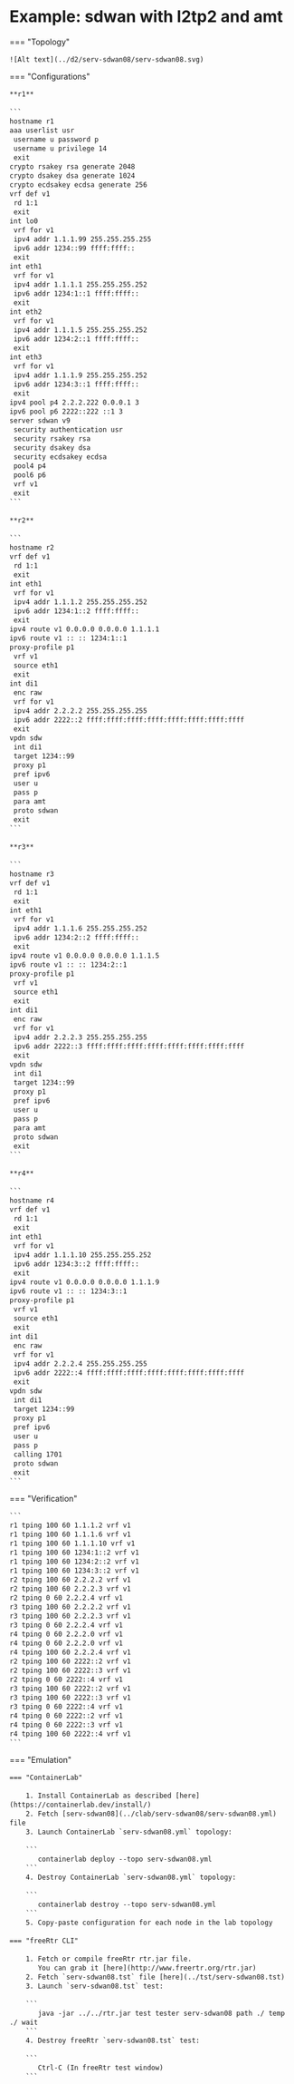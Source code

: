 # Example: sdwan with l2tp2 and amt

=== "Topology"

    ![Alt text](../d2/serv-sdwan08/serv-sdwan08.svg)

=== "Configurations"

    **r1**

    ```
    hostname r1
    aaa userlist usr
     username u password p
     username u privilege 14
     exit
    crypto rsakey rsa generate 2048
    crypto dsakey dsa generate 1024
    crypto ecdsakey ecdsa generate 256
    vrf def v1
     rd 1:1
     exit
    int lo0
     vrf for v1
     ipv4 addr 1.1.1.99 255.255.255.255
     ipv6 addr 1234::99 ffff:ffff::
     exit
    int eth1
     vrf for v1
     ipv4 addr 1.1.1.1 255.255.255.252
     ipv6 addr 1234:1::1 ffff:ffff::
     exit
    int eth2
     vrf for v1
     ipv4 addr 1.1.1.5 255.255.255.252
     ipv6 addr 1234:2::1 ffff:ffff::
     exit
    int eth3
     vrf for v1
     ipv4 addr 1.1.1.9 255.255.255.252
     ipv6 addr 1234:3::1 ffff:ffff::
     exit
    ipv4 pool p4 2.2.2.222 0.0.0.1 3
    ipv6 pool p6 2222::222 ::1 3
    server sdwan v9
     security authentication usr
     security rsakey rsa
     security dsakey dsa
     security ecdsakey ecdsa
     pool4 p4
     pool6 p6
     vrf v1
     exit
    ```

    **r2**

    ```
    hostname r2
    vrf def v1
     rd 1:1
     exit
    int eth1
     vrf for v1
     ipv4 addr 1.1.1.2 255.255.255.252
     ipv6 addr 1234:1::2 ffff:ffff::
     exit
    ipv4 route v1 0.0.0.0 0.0.0.0 1.1.1.1
    ipv6 route v1 :: :: 1234:1::1
    proxy-profile p1
     vrf v1
     source eth1
     exit
    int di1
     enc raw
     vrf for v1
     ipv4 addr 2.2.2.2 255.255.255.255
     ipv6 addr 2222::2 ffff:ffff:ffff:ffff:ffff:ffff:ffff:ffff
     exit
    vpdn sdw
     int di1
     target 1234::99
     proxy p1
     pref ipv6
     user u
     pass p
     para amt
     proto sdwan
     exit
    ```

    **r3**

    ```
    hostname r3
    vrf def v1
     rd 1:1
     exit
    int eth1
     vrf for v1
     ipv4 addr 1.1.1.6 255.255.255.252
     ipv6 addr 1234:2::2 ffff:ffff::
     exit
    ipv4 route v1 0.0.0.0 0.0.0.0 1.1.1.5
    ipv6 route v1 :: :: 1234:2::1
    proxy-profile p1
     vrf v1
     source eth1
     exit
    int di1
     enc raw
     vrf for v1
     ipv4 addr 2.2.2.3 255.255.255.255
     ipv6 addr 2222::3 ffff:ffff:ffff:ffff:ffff:ffff:ffff:ffff
     exit
    vpdn sdw
     int di1
     target 1234::99
     proxy p1
     pref ipv6
     user u
     pass p
     para amt
     proto sdwan
     exit
    ```

    **r4**

    ```
    hostname r4
    vrf def v1
     rd 1:1
     exit
    int eth1
     vrf for v1
     ipv4 addr 1.1.1.10 255.255.255.252
     ipv6 addr 1234:3::2 ffff:ffff::
     exit
    ipv4 route v1 0.0.0.0 0.0.0.0 1.1.1.9
    ipv6 route v1 :: :: 1234:3::1
    proxy-profile p1
     vrf v1
     source eth1
     exit
    int di1
     enc raw
     vrf for v1
     ipv4 addr 2.2.2.4 255.255.255.255
     ipv6 addr 2222::4 ffff:ffff:ffff:ffff:ffff:ffff:ffff:ffff
     exit
    vpdn sdw
     int di1
     target 1234::99
     proxy p1
     pref ipv6
     user u
     pass p
     calling 1701
     proto sdwan
     exit
    ```

=== "Verification"

    ```
    r1 tping 100 60 1.1.1.2 vrf v1
    r1 tping 100 60 1.1.1.6 vrf v1
    r1 tping 100 60 1.1.1.10 vrf v1
    r1 tping 100 60 1234:1::2 vrf v1
    r1 tping 100 60 1234:2::2 vrf v1
    r1 tping 100 60 1234:3::2 vrf v1
    r2 tping 100 60 2.2.2.2 vrf v1
    r2 tping 100 60 2.2.2.3 vrf v1
    r2 tping 0 60 2.2.2.4 vrf v1
    r3 tping 100 60 2.2.2.2 vrf v1
    r3 tping 100 60 2.2.2.3 vrf v1
    r3 tping 0 60 2.2.2.4 vrf v1
    r4 tping 0 60 2.2.2.0 vrf v1
    r4 tping 0 60 2.2.2.0 vrf v1
    r4 tping 100 60 2.2.2.4 vrf v1
    r2 tping 100 60 2222::2 vrf v1
    r2 tping 100 60 2222::3 vrf v1
    r2 tping 0 60 2222::4 vrf v1
    r3 tping 100 60 2222::2 vrf v1
    r3 tping 100 60 2222::3 vrf v1
    r3 tping 0 60 2222::4 vrf v1
    r4 tping 0 60 2222::2 vrf v1
    r4 tping 0 60 2222::3 vrf v1
    r4 tping 100 60 2222::4 vrf v1
    ```

=== "Emulation"

    === "ContainerLab"

        1. Install ContainerLab as described [here](https://containerlab.dev/install/)  
        2. Fetch [serv-sdwan08](../clab/serv-sdwan08/serv-sdwan08.yml) file  
        3. Launch ContainerLab `serv-sdwan08.yml` topology:  

        ```
           containerlab deploy --topo serv-sdwan08.yml  
        ```
        4. Destroy ContainerLab `serv-sdwan08.yml` topology:  

        ```
           containerlab destroy --topo serv-sdwan08.yml  
        ```
        5. Copy-paste configuration for each node in the lab topology

    === "freeRtr CLI"

        1. Fetch or compile freeRtr rtr.jar file.  
           You can grab it [here](http://www.freertr.org/rtr.jar)  
        2. Fetch `serv-sdwan08.tst` file [here](../tst/serv-sdwan08.tst)  
        3. Launch `serv-sdwan08.tst` test:  

        ```
           java -jar ../../rtr.jar test tester serv-sdwan08 path ./ temp ./ wait
        ```
        4. Destroy freeRtr `serv-sdwan08.tst` test:  

        ```
           Ctrl-C (In freeRtr test window)
        ```

